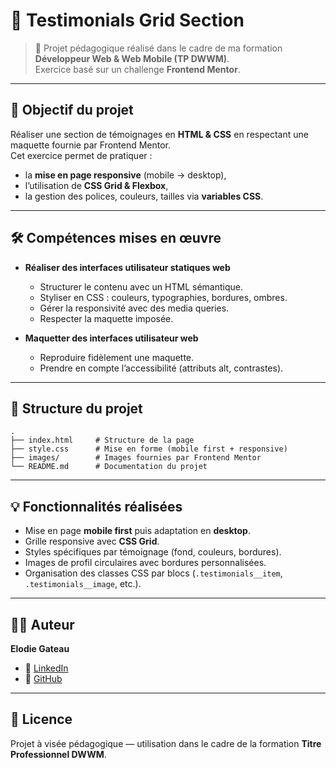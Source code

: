 # 📌 Testimonials Grid Section

> 📖 Projet pédagogique réalisé dans le cadre de ma formation **Développeur Web & Web Mobile (TP DWWM)**.  
> Exercice basé sur un challenge **Frontend Mentor**.

---

## 🎯 Objectif du projet

Réaliser une section de témoignages en **HTML & CSS** en respectant une maquette fournie par Frontend Mentor.  
Cet exercice permet de pratiquer :  
- la **mise en page responsive** (mobile → desktop),  
- l’utilisation de **CSS Grid & Flexbox**,  
- la gestion des polices, couleurs, tailles via **variables CSS**.

---

## 🛠️ Compétences mises en œuvre 

- **Réaliser des interfaces utilisateur statiques web**  
  - Structurer le contenu avec un HTML sémantique.  
  - Styliser en CSS : couleurs, typographies, bordures, ombres.  
  - Gérer la responsivité avec des media queries.  
  - Respecter la maquette imposée.  

- **Maquetter des interfaces utilisateur web**  
  - Reproduire fidèlement une maquette.  
  - Prendre en compte l’accessibilité (attributs alt, contrastes).  

---

## 📂 Structure du projet

```
.
├── index.html     # Structure de la page
├── style.css      # Mise en forme (mobile first + responsive)
├── images/        # Images fournies par Frontend Mentor
└── README.md      # Documentation du projet
```

---

## 💡 Fonctionnalités réalisées

- Mise en page **mobile first** puis adaptation en **desktop**.  
- Grille responsive avec **CSS Grid**.  
- Styles spécifiques par témoignage (fond, couleurs, bordures).  
- Images de profil circulaires avec bordures personnalisées.  
- Organisation des classes CSS par blocs (`.testimonials__item`, `.testimonials__image`, etc.).  

---



## 👩‍💻 Auteur

**Elodie Gateau**  
- 💼 [LinkedIn](https://www.linkedin.com/in/elodiegateau/)  
- 🐙 [GitHub](https://github.com/Elodie-Gateau)  

---

## 📜 Licence

Projet à visée pédagogique — utilisation dans le cadre de la formation **Titre Professionnel DWWM**.
